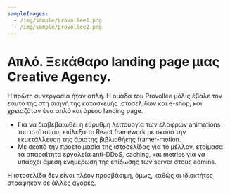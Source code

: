 ```yaml
---
sampleImages:
  - /img/sample/provollee1.png
  - /img/sample/provollee2.png
---
```


# Απλό. Ξεκάθαρο landing page μιας Creative Agency.

Η πρώτη συνεργασία ήταν απλή. Η ομάδα του Provollee μόλις έβαλε τον εαυτό της στη σκηνή της κατασκευής ιστοσελίδων και e-shop, και χρειαζόταν ένα απλό και άμεσο landing page.

- Για να διαβεβαιωθεί η εύρυθμη λειτουργία των ελαφρών animations του ιστότοπου, επίλεξα το React framework με σκοπό την εκμετάλλευση της άριστης βιβλιοθήκης framer-motion.
- Με σκοπό την προετοιμασία της ιστοσελίδας για το μέλλον, ετοίμασα τα απαραίτητα εργαλεία anti-DDoS, caching, και metrics για να υπάρχει άμεση ενημέρωση της επίδωσης των server στους admins.

Η ιστοσελίδα δεν είναι πλέον προσβάσιμη, όμως, καθώς οι ιδιοκτήτες στράφηκαν σε άλλες αγορές.